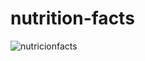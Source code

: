 # nutrition-facts
![nutricionfacts](https://user-images.githubusercontent.com/127696250/227054549-998654e7-4b8b-49b8-aac9-f9844c6099d3.png)
